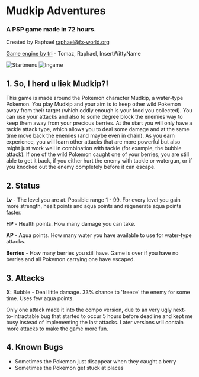 # Mudkip Adventures

### A PSP game made in 72 hours.


Created by Raphael <raphael@fx-world.org>

[Game engine by tri](https://github.com/albe/openTri) - Tomaz, Raphael, InsertWittyName

![Startmenu](https://web.archive.org/web/20111130190741im_/http://www.fx-world.org/images/mudkip2.png)
![Ingame](https://web.archive.org/web/20111130190741im_/http://www.fx-world.org/images/mudkip1.png)


## 1. So, I herd u liek Mudkip?!

This game is made around the Pokemon character Mudkip, a water-type Pokemon.
You play Mudkip and your aim is to keep other wild Pokemon away from their
target (which oddly enough is your food you collected).
You can use your attacks and also to some degree block the enemies way to
keep them away from your precious berries.
At the start you will only have a tackle attack type, which allows you to deal
some damage and at the same time move back the enemies (and maybe even in chain).
As you earn experience, you will learn other attacks that are more powerful but
also might just work well in combination with tackle (for example, the bubble
attack).
If one of the wild Pokemon caught one of your berries, you are still able
to get it back, if you either hurt the enemy with tackle or watergun, or if
you knocked out the enemy completely before it can escape.



## 2. Status

**Lv**      - The level you are at. Possible range 1 - 99. For every level you gain more
              strength, healt points and aqua points and regenerate aqua points faster.

**HP**      - Health points. How many damage you can take.

**AP**      - Aqua points. How many water you have available to use for water-type attacks.

**Berries** - How many berries you still have. Game is over if you have no berries and
          all Pokemon carrying one have escaped.



## 3. Attacks

**X:**   Bubble - Deal little damage. 33% chance to 'freeze' the enemy for some time. Uses few aqua points.

Only one attack made it into the compo version, due to an very ugly next-to-intractable bug that started
to occur 5 hours before deadline and kept me busy instead of implementing the last attacks.
Later versions will contain more attacks to make the game more fun.


## 4. Known Bugs

- Sometimes the Pokemon just disappear when they caught a berry
- Sometimes the Pokemon get stuck at places
